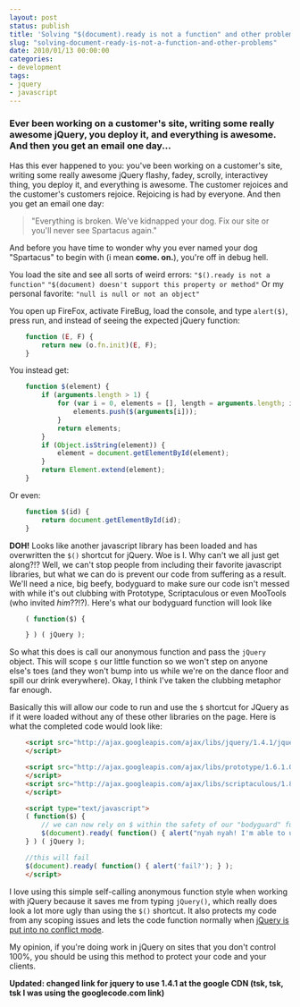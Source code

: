 ```yaml
---
layout: post
status: publish
title: 'Solving "$(document).ready is not a function" and other problems'
slug: "solving-document-ready-is-not-a-function-and-other-problems"
date: 2010/01/13 00:00:00
categories:
- development
tags:
- jquery
- javascript
---
```

### Ever been working on a customer's site, writing some really awesome jQuery, you deploy it, and everything is awesome. And then you get an email one day...

Has this ever happened to you: you've been working on a customer's site, writing some really awesome jQuery flashy, fadey, scrolly, interactivey thing, you deploy it, and everything is awesome. The customer rejoices and the customer's customers rejoice. Rejoicing is had by everyone. And then you get an email one day:

> "Everything is broken. We've kidnapped your dog. Fix our site or you'll never see Spartacus again."

And before you have time to wonder why you ever named your dog "Spartacus" to begin with (i mean **come. on.**), you're off in debug hell.

You load the site and see all sorts of weird errors: `"$().ready is not a function"` `"$(document) doesn't support this property or method"` Or my personal favorite: `"null is null or not an object"`

You open up FireFox, activate FireBug, load the console, and type `alert($)`, press run, and instead of seeing the expected jQuery function:

```javascript
    function (E, F) {
        return new (o.fn.init)(E, F);
    }
```

You instead get:

```javascript
    function $(element) {
        if (arguments.length > 1) {
            for (var i = 0, elements = [], length = arguments.length; i < length; i++) {
                elements.push($(arguments[i]));
            }
            return elements;
        }
        if (Object.isString(element)) {
            element = document.getElementById(element);
        }
        return Element.extend(element);
    }
```

Or even:

```javascript
    function $(id) {
        return document.getElementById(id);
    }
```

**DOH!** Looks like another javascript library has been loaded and has overwritten the `$()` shortcut for jQuery. Woe is I. Why can't we all just get along?!? Well, we can't stop people from including their favorite javascript libraries, but what we can do is prevent our code from suffering as a result. We'll need a nice, big beefy, bodyguard to make sure our code isn't messed with while it's out clubbing with Prototype, Scriptaculous or even MooTools (who invited *him*??!?). Here's what our bodyguard function will look like

```javascript
    ( function($) {

    } ) ( jQuery );
```

So what this does is call our anonymous function and pass the `jQuery` object. This will scope `$` our little function so we won't step on anyone else's toes (and they won't bump into us while we're on the dance floor and spill our drink everywhere). Okay, I think I&#39;ve taken the clubbing metaphor far enough.

Basically this will allow our code to run and use the `$` shortcut for JQuery as if it were loaded without any of these other libraries on the page. Here is what the completed code would look like:

```html
    <script src="http://ajax.googleapis.com/ajax/libs/jquery/1.4.1/jquery.min.js" type="text/javascript">
    </script>

    <script src="http://ajax.googleapis.com/ajax/libs/prototype/1.6.1.0/prototype.js" type="text/javascript">
    </script>
    <script src="http://ajax.googleapis.com/ajax/libs/scriptaculous/1.8.3/scriptaculous.js" type="text/javascript">
    </script>

    <script type="text/javascript">
    ( function($) {
        // we can now rely on $ within the safety of our "bodyguard" function
        $(document).ready( function() { alert("nyah nyah! I'm able to use '$'!!!!");  } );
    } ) ( jQuery );

    //this will fail
    $(document).ready( function() { alert('fail?'); } );
    </script>
```

I love using this simple self-calling anonymous function style when working with jQuery because it saves me from typing `jQuery()`, which really does look a lot more ugly than using the `$()` shortcut. It also protects my code from any scoping issues and lets the code function normally when [jQuery is put into no conflict mode](http://docs.jquery.com/Core/jQuery.noConflict).

My opinion, if you're doing work in jQuery on sites that you don't control 100%, you should be using this method to protect your code and your clients.

**Updated: changed link for jquery to use 1.4.1 at the google CDN (tsk, tsk, tsk I was using the googlecode.com link)**
